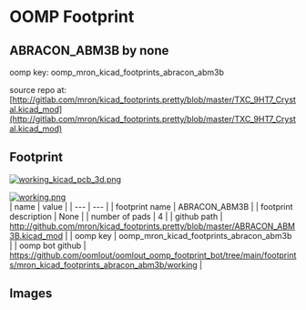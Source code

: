 # OOMP Footprint  
## ABRACON_ABM3B  by none  
  
oomp key: oomp_mron_kicad_footprints_abracon_abm3b  
  
source repo at: [http://gitlab.com/mron/kicad_footprints.pretty/blob/master/TXC_9HT7_Crystal.kicad_mod](http://gitlab.com/mron/kicad_footprints.pretty/blob/master/TXC_9HT7_Crystal.kicad_mod)  
## Footprint  
  
[![working_kicad_pcb_3d.png](working_kicad_pcb_3d_600.png)](working_kicad_pcb_3d.png)  
  
[![working.png](working_600.png)](working.png)  
| name | value | 
| --- | --- | 
| footprint name | ABRACON_ABM3B | 
| footprint description | None | 
| number of pads | 4 | 
| github path | http://github.com/mron/kicad_footprints.pretty/blob/master/ABRACON_ABM3B.kicad_mod | 
| oomp key | oomp_mron_kicad_footprints_abracon_abm3b | 
| oomp bot github | https://github.com/oomlout/oomlout_oomp_footprint_bot/tree/main/footprints/mron_kicad_footprints_abracon_abm3b/working | 
## Images  
